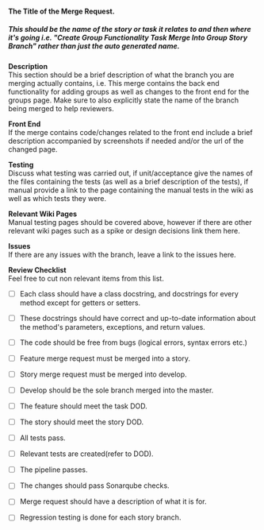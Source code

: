 #### The Title of the Merge Request.
##### This should be the name of the story or task it relates to and then where it's going i.e. "Create Group Functionality Task Merge Into Group Story Branch" rather than just the auto generated name.
**Description**\
This section should be a brief description of what the branch you are merging actually contains, i.e. This merge contains the back end functionality for adding groups as well as changes to the front end for the groups page. Make sure to also explicitly state the name of the branch being merged to help reviewers.

**Front End**\
If the merge contains code/changes related to the front end include a brief description accompanied by screenshots if needed and/or the url of the changed page. 

**Testing**\
Discuss what testing was carried out, if unit/acceptance give the names of the files containing the tests (as well as a brief description of the tests), if manual provide a link to the page containing the manual tests in the wiki as well as which tests they were.

**Relevant Wiki Pages**\
Manual testing pages should be covered above, however if there are other relevant wiki pages such as a spike or design decisions link them here.

**Issues**\
If there are any issues with the branch, leave a link to the issues here.

**Review Checklist**\
Feel free to cut non relevant items from this list.
- [ ] Each class should have a class docstring, and docstrings for every method except for getters or setters.
- [ ] These docstrings should have correct and up-to-date information about the method's parameters, exceptions, and return values.
- [ ] The code should be free from bugs (logical errors, syntax errors etc.)
- [ ] Feature merge request must be merged into a story.
- [ ] Story merge request must be merged into develop.
- [ ] Develop should be the sole branch merged into the master.
- [ ] The feature should meet the task DOD.
- [ ] The story should meet the story DOD.
- [ ] All tests pass.
- [ ] Relevant tests are created(refer to DOD).
- [ ] The pipeline passes.
- [ ] The changes should pass Sonarqube checks.
- [ ] Merge request should have a description of what it is for.
- [ ]  Regression testing is done for each story branch.

